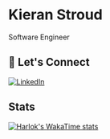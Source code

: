 # Kieran Stroud

Software Engineer 

## 🔗 Let's Connect

[![LinkedIn](https://img.shields.io/badge/LinkedIn-Kieran%20Stroud-blue)](https://www.linkedin.com/in/kieran-stroud-a8a75a177/)

## Stats

[![Harlok's WakaTime stats](https://github-readme-stats.vercel.app/api/wakatime?username=KieranTravers)](https://github.com/anuraghazra/github-readme-stats)
